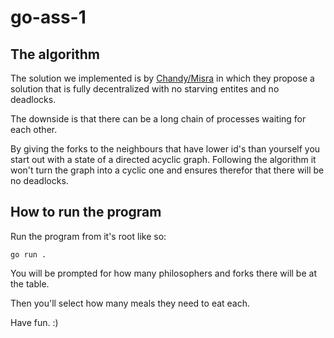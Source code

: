 # go-ass-1

## The algorithm

The solution we implemented is by [Chandy/Misra](https://en.wikipedia.org/wiki/Dining_philosophers_problem#Chandy/Misra_solution) in which they propose a solution
that is fully decentralized with no starving entites and no deadlocks.

The downside is that there can be a long chain of processes waiting for each other.

By giving the forks to the neighbours that have lower id's than yourself you
start out with a state of a directed acyclic graph. Following the algorithm it won't
turn the graph into a cyclic one and ensures therefor that there will be no deadlocks.

## How to run the program

Run the program from it's root like so:

`go run .`

You will be prompted for how many philosophers and forks there will be at the table.

Then you'll select how many meals they need to eat each.

Have fun. :)
